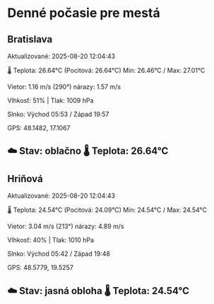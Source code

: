 ﻿# Denné počasie pre mestá

## Bratislava
Aktualizované: 2025-08-20 12:04:43

🌡️ Teplota: 26.64°C 
(Pocitová: 26.64°C)
Min: 26.46°C / Max: 27.01°C

Vietor: 1.16 m/s    (290°) 
nárazy: 1.57 m/s

Vlhkosť: 51% | Tlak: 1009 hPa

Slnko: Východ 05:53 / Západ 19:57

GPS: 48.1482, 17.1067

☁️ Stav: oblačno        🌡️ Teplota: 26.64°C
---

## Hriňová
Aktualizované: 2025-08-20 12:04:43

🌡️ Teplota: 24.54°C 
(Pocitová: 24.09°C)
Min: 24.54°C / Max: 24.54°C

Vietor: 3.04 m/s (213°)
nárazy: 4.89 m/s

Vlhkosť: 40% | Tlak: 1010 hPa

Slnko: Východ 05:42 / Západ 19:48

GPS: 48.5779, 19.5257

☁️ Stav: jasná obloha        🌡️ Teplota: 24.54°C
---
